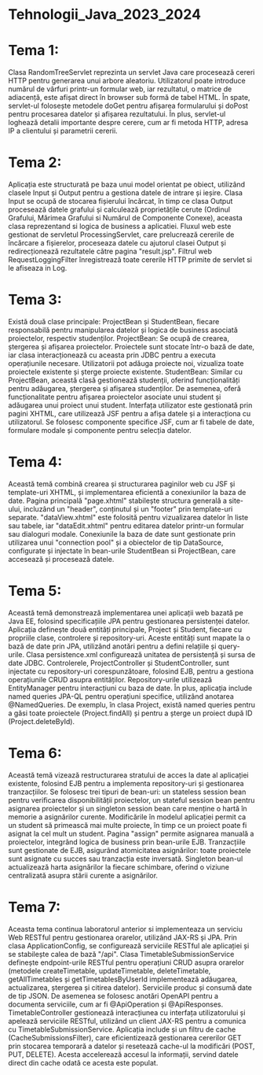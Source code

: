 # Tehnologii_Java_2023_2024

# Tema 1:
Clasa RandomTreeServlet reprezinta un servlet Java care procesează cereri HTTP pentru generarea unui arbore aleatoriu. Utilizatorul poate introduce numărul de vârfuri printr-un formular web, iar rezultatul, o matrice de adiacență, este afișat direct în browser sub formă de tabel HTML. În spate, servlet-ul folosește metodele doGet pentru afișarea formularului și doPost pentru procesarea datelor și afișarea rezultatului. În plus, servlet-ul loghează detalii importante despre cerere, cum ar fi metoda HTTP, adresa IP a clientului și parametrii cererii.

# Tema 2:
Aplicația este structurată pe baza unui model orientat pe obiect, utilizând clasele Input și Output pentru a gestiona datele de intrare și ieșire. 
Clasa Input se ocupă de stocarea fișierului încărcat, în timp ce clasa Output procesează datele grafului și calculează proprietățile cerute (Ordinul Grafului, Mărimea Grafului si Numărul de Componente Conexe), aceasta clasa reprezentand si logica de business a aplicatiei. 
Fluxul web este gestionat de servletul ProcessingServlet, care prelucrează cererile de încărcare a fișierelor, proceseaza datele cu ajutorul clasei Output și redirecționează rezultatele către pagina "result.jsp". 
Filtrul web RequestLoggingFilter înregistrează toate cererile HTTP primite de servlet si le afiseaza in Log.

# Tema 3:
Există două clase principale: ProjectBean și StudentBean, fiecare responsabilă pentru manipularea datelor și logica de business asociată proiectelor, respectiv studenților. 
ProjectBean: Se ocupă de crearea, ștergerea și afișarea proiectelor. Proiectele sunt stocate într-o bază de date, iar clasa interacționează cu aceasta prin JDBC pentru a executa operațiunile necesare. Utilizatorii pot adăuga proiecte noi, vizualiza toate proiectele existente și șterge proiecte existente.
StudentBean: Similar cu ProjectBean, această clasă gestionează studenții, oferind funcționalități pentru adăugarea, ștergerea și afișarea studenților. De asemenea, oferă funcționalitate pentru afișarea proiectelor asociate unui student și adăugarea unui proiect unui student.
Interfața utilizator este gestionată prin pagini XHTML, care utilizează JSF pentru a afișa datele și a interacționa cu utilizatorul. Se folosesc componente specifice JSF, cum ar fi tabele de date, formulare modale și componente pentru selecția datelor.

# Tema 4:
Această temă combină crearea și structurarea paginilor web cu JSF și template-uri XHTML, și implementarea eficientă a conexiunilor la baza de date. 
Pagina principală "page.xhtml" stabilește structura generală a site-ului, incluzând un "header", conținutul și un "footer" prin template-uri separate. 
"dataView.xhtml" este folosită pentru vizualizarea datelor în liste sau tabele, iar "dataEdit.xhtml" pentru editarea datelor printr-un formular sau dialoguri modale.
Conexiunile la baza de date sunt gestionate prin utilizarea unui "connection pool" și a obiectelor de tip DataSource, configurate și injectate în bean-urile StudentBean si ProjectBean, care accesează și procesează datele. 

# Tema 5:
Această temă demonstrează implementarea unei aplicații web bazată pe Java EE, folosind specificațiile JPA pentru gestionarea persistenței datelor. Aplicația definește două entități principale, Project și Student, fiecare cu propriile clase, controlere și repository-uri. Aceste entități sunt mapate la o bază de date prin JPA, utilizând anotări pentru a defini relațiile și query-urile. Clasa persistence.xml configurează unitatea de persistență și sursa de date JDBC. Controlerele, ProjectController și StudentController, sunt injectate cu repository-uri corespunzătoare, folosind EJB, pentru a gestiona operațiunile CRUD asupra entităților. Repository-urile utilizează EntityManager pentru interacțiuni cu baza de date. În plus, aplicația include named queries JPA-QL pentru operațiuni specifice, utilizând anotarea @NamedQueries. De exemplu, în clasa Project, există named queries pentru a găsi toate proiectele (Project.findAll) și pentru a șterge un proiect după ID (Project.deleteById). 

# Tema 6:
Această temă vizează restructurarea stratului de acces la date al aplicației existente, folosind EJB pentru a implementa repository-uri și gestionarea tranzacțiilor. Se folosesc trei tipuri de bean-uri: un stateless session bean pentru verificarea disponibilității proiectelor, un stateful session bean pentru asignarea proiectelor și un singleton session bean care menține o hartă în memorie a asignărilor curente. Modificările în modelul aplicației permit ca un student să primească mai multe proiecte, în timp ce un proiect poate fi asignat la cel mult un student. Pagina "assign" permite asignarea manuală a proiectelor, integrând logica de business prin bean-urile EJB. Tranzacțiile sunt gestionate de EJB, asigurând atomicitatea asignărilor: toate proiectele sunt asignate cu succes sau tranzacția este inversată. Singleton bean-ul actualizează harta asignărilor la fiecare schimbare, oferind o viziune centralizată asupra stării curente a asignărilor.

# Tema 7:
Aceasta tema continua laboratorul anterior si implementeaza un serviciu Web RESTful pentru gestionarea orarelor, utilizând JAX-RS și JPA. 
Prin clasa ApplicationConfig, se configurează serviciile RESTful ale aplicației și se stabilește calea de bază "/api". 
Clasa TimetableSubmissionService definește endpoint-urile RESTful pentru operațiuni CRUD asupra orarelor (metodele createTimetable, updateTimetable, deleteTimetable, getAllTimetables și getTimetablesByUserId implementează adăugarea, actualizarea, ștergerea și citirea datelor). Serviciile produc și consumă date de tip JSON. De asemenea se folosesc anotări OpenAPI pentru a documenta serviciile, cum ar fi @ApiOperation și @ApiResponses. 
TimetableController gestionează interacțiunea cu interfața utilizatorului și apelează serviciile RESTful, utilizând un client JAX-RS pentru a comunica cu TimetableSubmissionService.
Aplicația include și un filtru de cache (CacheSubmissionsFilter), care eficientizează gestionarea cererilor GET prin stocarea temporară a datelor și resetează cache-ul la modificări (POST, PUT, DELETE). Acesta accelerează accesul la informații, servind datele direct din cache odată ce acesta este populat.
